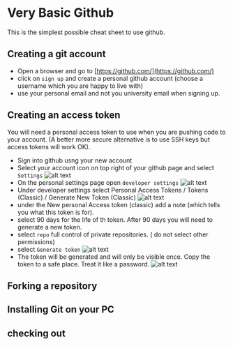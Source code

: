 # Very Basic Github

This is the simplest possible cheat sheet to use github.

## Creating a git account

* Open a browser and go to [https://github.com/](https://github.com/)
* click on `sign up` and create a personal github account (choose a username which you are happy to live with)
* use your personal email and not you university email when signing up.

## Creating an access token

You will need a personal access token to use when you are pushing code to your account.
(A better more secure alternative is to use SSH keys but access tokens will work OK).

* Sign into github usng your new account
* Select your account icon on top right of your github page and select `Settings`
    ![alt text](../main/docs/images/githubsettings1.png "Figure githubsettings1.png")
* On the personal settings page open `developer settings`
     ![alt text](../main/docs/images/githubsettings2.png "Figure githubsettings2.png")
* Under developer settings select Personal Access Tokens / Tokens (Classic) / Generate New Token (Classic)
    ![alt text](../main/docs/images/githubsettings3.png "Figure githubsettings3.png")
* under the New personal Access token (classic) add a note (which tells you what this token is for).
* select 90 days for the life of th token. After 90 days you will need to generate a new token.
* select `repo` full control of private repositories. ( do not select other permissions)
* select `Generate token`
    ![alt text](../main/docs/images/githubsettings4.png "Figure githubsettings4.png")
* The token will be generated and will only be visible once. Copy the token to a safe place. Treat it like a password.
    ![alt text](../main/docs/images/githubsettings5.png "Figure githubsettings5.png")


## Forking a repository

## Installing Git on your PC



## checking out